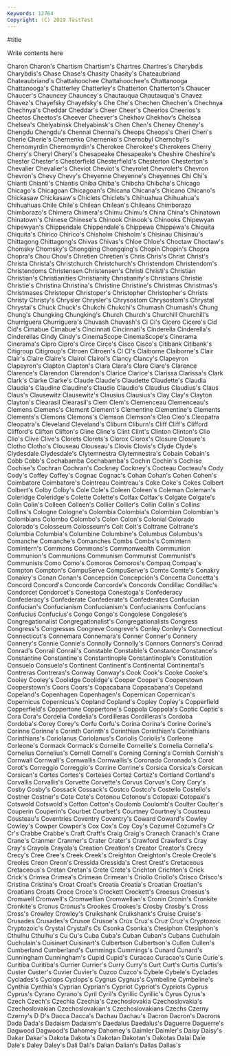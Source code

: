 ```yaml
---
Keywords: 12764
Copyright: (C) 2019 TestTest
---
```


#title

Write contents here

Charon Charon's Chartism Chartism's Chartres Chartres's Charybdis Charybdis's Chase Chase's
Chasity Chasity's Chateaubriand Chateaubriand's Chattahoochee Chattahoochee's Chattanooga Chattanooga's Chatterley Chatterley's
Chatterton Chatterton's Chaucer Chaucer's Chauncey Chauncey's Chautauqua Chautauqua's Chavez Chavez's
Chayefsky Chayefsky's Che Che's Chechen Chechen's Chechnya Chechnya's Cheddar Cheddar's
Cheer Cheer's Cheerios Cheerios's Cheetos Cheetos's Cheever Cheever's Chekhov Chekhov's
Chelsea Chelsea's Chelyabinsk Chelyabinsk's Chen Chen's Cheney Cheney's Chengdu Chengdu's
Chennai Chennai's Cheops Cheops's Cheri Cheri's Cherie Cherie's Chernenko Chernenko's
Chernobyl Chernobyl's Chernomyrdin Chernomyrdin's Cherokee Cherokee's Cherokees Cherry Cherry's Cheryl
Cheryl's Chesapeake Chesapeake's Cheshire Cheshire's Chester Chester's Chesterfield Chesterfield's Chesterton
Chesterton's Chevalier Chevalier's Cheviot Cheviot's Chevrolet Chevrolet's Chevron Chevron's Chevy
Chevy's Cheyenne Cheyenne's Cheyennes Chi Chi's Chianti Chianti's Chiantis Chiba
Chiba's Chibcha Chibcha's Chicago Chicago's Chicagoan Chicagoan's Chicana Chicana's Chicano
Chicano's Chickasaw Chickasaw's Chiclets Chiclets's Chihuahua Chihuahua's Chihuahuas Chile Chile's
Chilean Chilean's Chileans Chimborazo Chimborazo's Chimera Chimera's Chimu Chimu's China
China's Chinatown Chinatown's Chinese Chinese's Chinook Chinook's Chinooks Chipewyan Chipewyan's
Chippendale Chippendale's Chippewa Chippewa's Chiquita Chiquita's Chirico Chirico's Chisholm Chisholm's
Chisinau Chisinau's Chittagong Chittagong's Chivas Chivas's Chloe Chloe's Choctaw Choctaw's
Chomsky Chomsky's Chongqing Chongqing's Chopin Chopin's Chopra Chopra's Chou Chou's
Chretien Chretien's Chris Chris's Christ Christ's Christa Christa's Christchurch Christchurch's
Christendom Christendom's Christendoms Christensen Christensen's Christi Christi's Christian Christian's Christianities
Christianity Christianity's Christians Christie Christie's Christina Christina's Christine Christine's Christmas
Christmas's Christmases Christoper Christoper's Christopher Christopher's Christs Christy Christy's Chrysler
Chrysler's Chrysostom Chrysostom's Chrystal Chrystal's Chuck Chuck's Chukchi Chukchi's Chumash
Chumash's Chung Chung's Chungking Chungking's Church Church's Churchill Churchill's Churriguera
Churriguera's Chuvash Chuvash's Ci Ci's Cicero Cicero's Cid Cid's Cimabue
Cimabue's Cincinnati Cincinnati's Cinderella Cinderella's Cinderellas Cindy Cindy's CinemaScope CinemaScope's
Cinerama Cinerama's Cipro Cipro's Circe Circe's Cisco Cisco's Citibank Citibank's
Citigroup Citigroup's Citroen Citroen's Cl Cl's Claiborne Claiborne's Clair Clair's
Claire Claire's Clairol Clairol's Clancy Clancy's Clapeyron Clapeyron's Clapton Clapton's
Clara Clara's Clare Clare's Clarence Clarence's Clarendon Clarendon's Clarice Clarice's
Clarissa Clarissa's Clark Clark's Clarke Clarke's Claude Claude's Claudette Claudette's
Claudia Claudia's Claudine Claudine's Claudio Claudio's Claudius Claudius's Claus Claus's
Clausewitz Clausewitz's Clausius Clausius's Clay Clay's Clayton Clayton's Clearasil Clearasil's
Clem Clem's Clemenceau Clemenceau's Clemens Clemens's Clement Clement's Clementine Clementine's
Clements Clements's Clemons Clemons's Clemson Clemson's Cleo Cleo's Cleopatra Cleopatra's
Cleveland Cleveland's Cliburn Cliburn's Cliff Cliff's Clifford Clifford's Clifton Clifton's
Cline Cline's Clint Clint's Clinton Clinton's Clio Clio's Clive Clive's
Clorets Clorets's Clorox Clorox's Closure Closure's Clotho Clotho's Clouseau Clouseau's
Clovis Clovis's Clyde Clyde's Clydesdale Clydesdale's Clytemnestra Clytemnestra's Cobain Cobain's
Cobb Cobb's Cochabamba Cochabamba's Cochin Cochin's Cochise Cochise's Cochran Cochran's
Cockney Cockney's Cocteau Cocteau's Cody Cody's Coffey Coffey's Cognac Cognac's
Cohan Cohan's Cohen Cohen's Coimbatore Coimbatore's Cointreau Cointreau's Coke Coke's
Cokes Colbert Colbert's Colby Colby's Cole Cole's Coleen Coleen's Coleman
Coleman's Coleridge Coleridge's Colette Colette's Colfax Colfax's Colgate Colgate's Colin
Colin's Colleen Colleen's Collier Collier's Collin Collin's Collins Collins's Cologne
Cologne's Colombia Colombia's Colombian Colombian's Colombians Colombo Colombo's Colon Colon's
Colonial Colorado Colorado's Colosseum Colosseum's Colt Colt's Coltrane Coltrane's Columbia
Columbia's Columbine Columbine's Columbus Columbus's Comanche Comanche's Comanches Combs Combs's
Comintern Comintern's Commons Commons's Commonwealth Communion Communion's Communions Communism Communist
Communist's Communists Como Como's Comoros Comoros's Compaq Compaq's Compton Compton's
CompuServe CompuServe's Comte Comte's Conakry Conakry's Conan Conan's Concepción Concepción's
Concetta Concetta's Concord Concord's Concorde Concorde's Concords Condillac Condillac's Condorcet
Condorcet's Conestoga Conestoga's Confederacy Confederacy's Confederate Confederate's Confederates Confucian Confucian's
Confucianism Confucianism's Confucianisms Confucians Confucius Confucius's Congo Congo's Congolese Congolese's
Congregationalist Congregationalist's Congregationalists Congress Congress's Congresses Congreve Congreve's Conley Conley's
Connecticut Connecticut's Connemara Connemara's Conner Conner's Connery Connery's Connie Connie's
Connolly Connolly's Connors Connors's Conrad Conrad's Conrail Conrail's Constable Constable's
Constance Constance's Constantine Constantine's Constantinople Constantinople's Constitution Consuelo Consuelo's Continent
Continent's Continental Continental's Contreras Contreras's Conway Conway's Cook Cook's Cooke
Cooke's Cooley Cooley's Coolidge Coolidge's Cooper Cooper's Cooperstown Cooperstown's Coors
Coors's Copacabana Copacabana's Copeland Copeland's Copenhagen Copenhagen's Copernican Copernican's Copernicus
Copernicus's Copland Copland's Copley Copley's Copperfield Copperfield's Coppertone Coppertone's Coppola
Coppola's Coptic Coptic's Cora Cora's Cordelia Cordelia's Cordilleras Cordilleras's Cordoba
Cordoba's Corey Corey's Corfu Corfu's Corina Corina's Corine Corine's Corinne
Corinne's Corinth Corinth's Corinthian Corinthian's Corinthians Corinthians's Coriolanus Coriolanus's Coriolis
Coriolis's Corleone Corleone's Cormack Cormack's Corneille Corneille's Cornelia Cornelia's Cornelius
Cornelius's Cornell Cornell's Corning Corning's Cornish Cornish's Cornwall Cornwall's Cornwallis
Cornwallis's Coronado Coronado's Corot Corot's Correggio Correggio's Corrine Corrine's Corsica
Corsica's Corsican Corsican's Cortes Cortes's Corteses Cortez Cortez's Cortland Cortland's
Corvallis Corvallis's Corvette Corvette's Corvus Corvus's Cory Cory's Cosby Cosby's
Cossack Cossack's Costco Costco's Costello Costello's Costner Costner's Cote Cote's
Cotonou Cotonou's Cotopaxi Cotopaxi's Cotswold Cotswold's Cotton Cotton's Coulomb Coulomb's
Coulter Coulter's Couperin Couperin's Courbet Courbet's Courtney Courtney's Cousteau Cousteau's
Coventries Coventry Coventry's Coward Coward's Cowley Cowley's Cowper Cowper's Cox
Cox's Coy Coy's Cozumel Cozumel's Cr Cr's Crabbe Crabbe's Craft
Craft's Craig Craig's Cranach Cranach's Crane Crane's Cranmer Cranmer's Crater
Crater's Crawford Crawford's Cray Cray's Crayola Crayola's Creation Creation's Creator
Creator's Crecy Crecy's Cree Cree's Creek Creek's Creighton Creighton's Creole
Creole's Creoles Creon Creon's Cressida Cressida's Crest Crest's Cretaceous Cretaceous's
Cretan Cretan's Crete Crete's Crichton Crichton's Crick Crick's Crimea Crimea's
Crimean Crimean's Criollo Criollo's Crisco Crisco's Cristina Cristina's Croat Croat's
Croatia Croatia's Croatian Croatian's Croatians Croats Croce Croce's Crockett Crockett's
Croesus Croesus's Cromwell Cromwell's Cromwellian Cromwellian's Cronin Cronin's Cronkite Cronkite's
Cronus Cronus's Crookes Crookes's Crosby Crosby's Cross Cross's Crowley Crowley's
Cruikshank Cruikshank's Cruise Cruise's Crusades Crusades's Crusoe Crusoe's Crux Crux's
Cruz Cruz's Cryptozoic Cryptozoic's Crystal Crystal's Cs Csonka Csonka's Ctesiphon
Ctesiphon's Cthulhu Cthulhu's Cu Cu's Cuba Cuba's Cuban Cuban's Cubans
Cuchulain Cuchulain's Cuisinart Cuisinart's Culbertson Culbertson's Cullen Cullen's Cumberland Cumberland's
Cummings Cummings's Cunard Cunard's Cunningham Cunningham's Cupid Cupid's Curacao Curacao's
Curie Curie's Curitiba Curitiba's Currier Currier's Curry Curry's Curt Curt's
Curtis Curtis's Custer Custer's Cuvier Cuvier's Cuzco Cuzco's Cybele Cybele's
Cyclades Cyclades's Cyclops Cyclops's Cygnus Cygnus's Cymbeline Cymbeline's Cynthia Cynthia's
Cyprian Cyprian's Cypriot Cypriot's Cypriots Cyprus Cyprus's Cyrano Cyrano's Cyril
Cyril's Cyrillic Cyrillic's Cyrus Cyrus's Czech Czech's Czechia Czechia's Czechoslovakia
Czechoslovakia's Czechoslovakian Czechoslovakian's Czechoslovakians Czechs Czerny Czerny's D D's Dacca
Dacca's Dachau Dachau's Dacron Dacron's Dacrons Dada Dada's Dadaism Dadaism's
Daedalus Daedalus's Daguerre Daguerre's Dagwood Dagwood's Dahomey Dahomey's Daimler Daimler's
Daisy Daisy's Dakar Dakar's Dakota Dakota's Dakotan Dakotan's Dakotas Dalai
Dale Dale's Daley Daley's Dali Dali's Dalian Dalian's Dallas Dallas's
